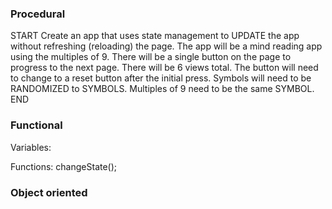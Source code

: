 ### Procedural ###

START
Create an app that uses state management to UPDATE the app without refreshing (reloading) the page. The app will be a mind reading app using the multiples of 9. There will be a single button on the page to progress to the next page. There will be 6 views total. The button will need to change to a reset button after the initial press. Symbols will need to be RANDOMIZED to SYMBOLS. Multiples of 9 need to be the same SYMBOL.
END

### Functional ###

Variables:

Functions:
changeState();

### Object oriented ###